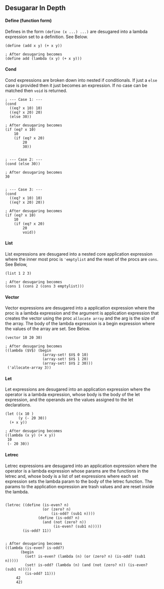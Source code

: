 ## Desugarar In Depth
#### Define (function form)

Defines in the form `(define (x ...) ...)` are desugared into a lambda expression set to a definition. See Below.
```racket
(define (add x y) (+ x y))

; After desugaring becomes
(define add (lambda (x y) (+ x y)))
```


#### Cond
Cond expressions are broken down into nested if conditionals. If just a `else` case is provided then it just becomes an expression. If no case can be matched then `void` is returned.
```racket
; --- Case 1: ---
(cond
  ((eq? x 10) 10)
  ((eq? x 20) 20)
  (else 30))

; After desugaring becomes 
(if (eq? x 10)
    10
    (if (eq? x 20)
        20
        30))


; --- Case 2: ---
(cond (else 30))

; After desugaring becomes
30


; --- Case 3: ---
(cond
  ((eq? x 10) 10)
  ((eq? x 20) 20))

; After desugaring becomes
(if (eq? x 10)
    10
    (if (eq? x 20)
        20
        void))
```


#### List
List expressions are desugared into a nested core application expression where the inner most proc is `'emptylist` and the reset of the procs are `cons`. See Below,
```racket
(list 1 2 3)

; After desugaring becomes
(cons 1 (cons 2 (cons 3 emptylist)))
```


#### Vector
Vector expressions are desugared into a application expression where the proc is a lambda  expression and the argument is application expression that creates the vector using the proc `allocate array` and the arg is the size of the array. The body of the lambda expression is  a begin expression where the values of the array are set. See Below. 

```racket 
(vector 10 20 30)

; After desugaring becomes
((lambda ($V$) (begin
                 (array-set! $V$ 0 10)
                 (array-set! $V$ 1 20)
                 (array-set! $V$ 2 30)))
 ('allocate-array 3))
```


#### Let
Let expressions are desugared into an application expression where the operator is a lambda expression, whose body is the body of the let expression, and the operands are the values assigned to the let declarations. 

```racket 
(let ((x 10 )
      (y (- 20 30))
  (+ x y))

; After desugaring becomes
((lambda (x y) (+ x y))
 10
 (- 20 30))
```


#### Letrec
Letrec expressions are desugared into an application expression where the operator is a lambda expression whose params are the functions in the letrec and, whose body is a list of set expressions where each set expression sets the lambda param to the body of the letrec function. The params to the application expression are trash values and are reset inside the lambda. 


```racket 

(letrec ((define (is-even? n)
                 (or (zero? n)
                     (is-odd? (sub1 n))))
               (define (is-odd? n)
                 (and (not (zero? n))
                      (is-even? (sub1 n)))))
        (is-odd? 11))


; After desugaring becomes
((lambda (is-even? is-odd?)
       (begin
         (set! is-even? (lambda (n) (or (zero? n) (is-odd? (sub1 n)))))
         (set! is-odd? (lambda (n) (and (not (zero? n)) (is-even? (sub1 n)))))
         (is-odd? 11)))
     42
     42)
```